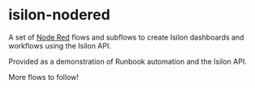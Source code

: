 # isilon-nodered
A set of [Node Red](https://nodered.org/) flows and subflows to create Isilon dashboards and workflows using the Isilon API.

Provided as a demonstration of Runbook automation and the Isilon API.

More flows to follow!
